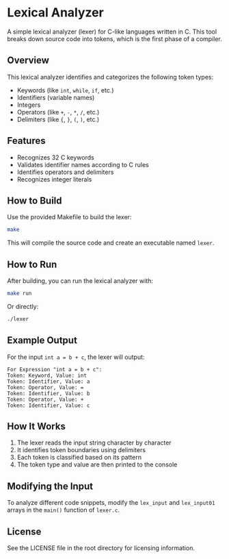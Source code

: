 # Lexical Analyzer

A simple lexical analyzer (lexer) for C-like languages written in C. This tool breaks down source code into tokens, which is the first phase of a compiler.

## Overview

This lexical analyzer identifies and categorizes the following token types:
- Keywords (like `int`, `while`, `if`, etc.)
- Identifiers (variable names)
- Integers
- Operators (like `+`, `-`, `*`, `/`, etc.)
- Delimiters (like `{`, `}`, `(`, `)`, etc.)

## Features

- Recognizes 32 C keywords
- Validates identifier names according to C rules
- Identifies operators and delimiters
- Recognizes integer literals

## How to Build

Use the provided Makefile to build the lexer:

```bash
make
```

This will compile the source code and create an executable named `lexer`.

## How to Run

After building, you can run the lexical analyzer with:

```bash
make run
```

Or directly:

```bash
./lexer
```

## Example Output

For the input `int a = b + c`, the lexer will output:

```
For Expression "int a = b + c":
Token: Keyword, Value: int
Token: Identifier, Value: a
Token: Operator, Value: =
Token: Identifier, Value: b
Token: Operator, Value: +
Token: Identifier, Value: c
```

## How It Works

1. The lexer reads the input string character by character
2. It identifies token boundaries using delimiters
3. Each token is classified based on its pattern
4. The token type and value are then printed to the console

## Modifying the Input

To analyze different code snippets, modify the `lex_input` and `lex_input01` arrays in the `main()` function of `lexer.c`.

## License

See the LICENSE file in the root directory for licensing information.